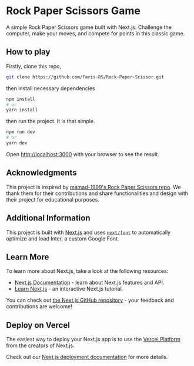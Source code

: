# Rock Paper Scissors Game

A simple Rock Paper Scissors game built with Next.js. Challenge the computer, make your moves, and compete for points in this classic game.

## How to play
Firstly, clone this repo, 
```bash
git clone https://github.com/Faris-RS/Rock-Paper-Scissor.git
```

then install necessary dependencies
```bash
npm install
# or
yarn install
```
then run the project. It is that simple.
```bash
npm run dev
# or
yarn dev
```
Open [http://localhost:3000](http://localhost:3000) with your browser to see the result.

## Acknowledgments

This project is inspired by [mamad-1999's Rock Paper Scissors repo](https://github.com/mamad-1999/Rock-paper-scissor.git). We thank them for their contributions and share functionalities and design with their project for educational purposes.


## Additional Information

This project is built with [Next.js](https://nextjs.org/) and uses [`next/font`](https://nextjs.org/docs/basic-features/font-optimization) to automatically optimize and load Inter, a custom Google Font.

## Learn More

To learn more about Next.js, take a look at the following resources:

- [Next.js Documentation](https://nextjs.org/docs) - learn about Next.js features and API.
- [Learn Next.js](https://nextjs.org/learn) - an interactive Next.js tutorial.

You can check out [the Next.js GitHub repository](https://github.com/vercel/next.js/) - your feedback and contributions are welcome!

## Deploy on Vercel

The easiest way to deploy your Next.js app is to use the [Vercel Platform](https://vercel.com/new?utm_medium=default-template&filter=next.js&utm_source=create-next-app&utm_campaign=create-next-app-readme) from the creators of Next.js.

Check out our [Next.js deployment documentation](https://nextjs.org/docs/deployment) for more details.
